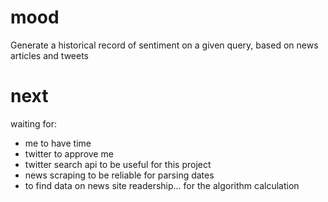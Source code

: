 # mood
Generate a historical record of sentiment on a given query, based on news articles and tweets

# next
waiting for:
- me to have time
- twitter to approve me
- twitter search api to be useful for this project
- news scraping to be reliable for parsing dates
- to find data on news site readership... for the algorithm calculation
